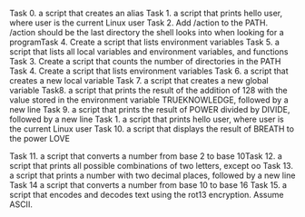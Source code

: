 Task 0. a script that creates an alias
Task 1. a script that prints hello user, where user is the current Linux user
Task 2. Add /action to the PATH. /action should be the last directory the shell looks into when looking for a programTask 4. Create a script that lists environment variables
Task 5.  a script that lists all local variables and environment variables, and functions
Task 3. Create a script that counts the number of directories in the PATH
Task 4. Create a script that lists environment variables
Task 6.  a script that creates a new local variable
Task 7. a script that creates a new global variable
Task8. a script that prints the result of the addition of 128 with the value stored in the environment variable TRUEKNOWLEDGE, followed by a new line
Task 9.  a script that prints the result of POWER divided by DIVIDE, followed by a new line
Task 1. a script that prints hello user, where user is the current Linux user 
Task 10. a script that displays the result of BREATH to the power LOVE

Task 11. a script that converts a number from base 2 to base 10Task 12. a script that prints all possible combinations of two letters, except oo
Task 13.  a script that prints a number with two decimal places, followed by a new line
Task 14 a script that converts a number from base 10 to base 16
Task 15. a script that encodes and decodes text using the rot13 encryption. Assume ASCII.
